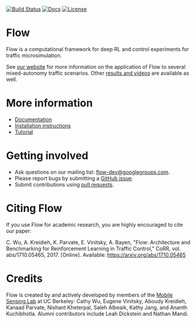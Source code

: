 [![Build Status](https://travis-ci.com/berkeleyflow/flow.svg?branch=master)](https://travis-ci.com/berkeleyflow/flow)
[![Docs](https://readthedocs.org/projects/berkeleyflow/badge)](http://berkeleyflow.readthedocs.org/en/latest/)
[![License](https://img.shields.io/badge/license-MIT-blue.svg)](https://github.com/berkeleyflow/flow/blob/master/LICENSE.md)

# Flow

Flow is a computational framework for deep RL and control experiments for traffic microsimulation.

See [our website](https://berkeleyflow.github.io) for more information on the application of Flow to several mixed-autonomy traffic scenarios. Other [results and videos](https://sites.google.com/view/ieee-tro-flow/home) are available as well.

# More information

- [Documentation](https://berkeleyflow.readthedocs.org/en/latest/)
- [Installation instructions](http://berkeleyflow.readthedocs.io/en/latest/flow_setup.html)
- [Tutorial](http://berkeleyflow.readthedocs.io/en/latest/tutorial.html)

# Getting involved

- Ask questions on our mailing list: [flow-dev@googlegroups.com](https://groups.google.com/forum/#!forum/flow-dev).
- Please report bugs by submitting a [GitHub issue](https://github.com/cathywu/flow/issues).
- Submit contributions using [pull requests](https://github.com/cathywu/flow/pulls).

# Citing Flow

If you use Flow for academic research, you are highly encouraged to cite our paper:

C. Wu, A. Kreidieh, K. Parvate, E. Vinitsky, A. Bayen, "Flow: Architecture and Benchmarking for Reinforcement Learning in Traffic Control," CoRR, vol. abs/1710.05465, 2017. [Online]. Available: https://arxiv.org/abs/1710.05465

# Credits

Flow is created by and actively developed by members of the [Mobile Sensing Lab](http://bayen.eecs.berkeley.edu/) at UC Berkeley: Cathy Wu, Eugene Vinitsky, Aboudy Kreidieh, Kanaad Parvate, Nishant Kheterpal, Saleh Albeaik, Kathy Jang, and Ananth Kuchibhotla. Alumni contributors include Leah Dickstein and Nathan Mandi.


<!-- ## Getting Started

- TODO: Tutorial for visualization / plot generating scripts

Sumo Params:

- Port required, recommended set to 8873
- Timestep, recommended is 0.01, default is 1.0
- TODO: Same flags as SUMO Popen, make it more robust

Env Params:

- These will change based on the scenario
- Target Velocity

Net Params:

- For each environment, you should determine which net params are relevant.
- Used in Generator files that are specific to each scenario?
- "length" : length of the track
- "lanes" : number of lanes
- "speed_limit"
- "resolution" : number of nodes per edge, affects how 'circular' the track appears when visualized but doesn't affect performance [sic] (e.g. if you have 4 edges for a circle and resolution=2 it will display as 12 lines in the gui)
- "net_path" : path for the folder where the net XML files will be saved: edg.xml, .netccfg, nod.xml, typ.xml
- Suggestion: Direct control of naming of XML files

Configuration (Cfg) Params:

- "start_time" : 0
- "end_time" : When the simulation ends, so pick a reasonably large number
- TODO(cathywu) what are the units of start/end time?
- "cfg_path" : path for the folder where the cfg XML files will be saved: add.xml, gui.cfg, net.xml, rou.xml, sumo.cfg

Vehicle Params:

- Dictionary of car type tag -> (count, car following controller, lane changing controller) assignments, where controller is a method.
- Specifies number of cars for each type
- "Type" : (Number of cars, Car Following Model, Lane Changing Model)
- "rl": No car following model, action determined by RL algorithm
- All other types can have arbitrary names because their actions/updates are determined by the models (other functions in the tuple)
- Suggestion: instead of having "rl" be specific, we could have it such that None or a RL HOF are recognized as "rl vehicles"; Other suggestion: specifying controlled_vehicle_params and rl_params
- TODO(cathywu) include an example here

### Vehicle Params

Implemented car following models:

- Basic Car Following Model
	- per [Horn 2013](http://ieeexplore.ieee.org/abstract/document/6728204/)
	- Only considers vehicle ahead.
	- Terms for desired velocity and headway gap
- Bilateral Control Model
	- per [Horn 2013](http://ieeexplore.ieee.org/abstract/document/6728204/)
	- Considers vehicle ahead and vehicle behind.
	- Term for desired velocity. Another term to place self halfway between car ahead and car behind.
- Optimal Vehicle Model
	- per [Jin & Gabor 2014](http://www-personal.umich.edu/~orosz/articles/CDC_2014_Jin.pdf)
	- Only considers vehicle ahead.
	- Desired velocity term is a function of headway. Also seeks to match velocity of car ahead.


Lane changing models:

- No lane changing
- Stochastic lane changer

Warnings:
====
All car controllers come equipped with a fail-safe rule wherein cars are not allowed to
move at a speed that would cause them to crash if the car in front of them suddenly started
breaking with max acceleration. If they attempt to do so, they will be reset to move at $$v_safe$$
where $$v_safe$$ is the speed such that the cars will come to rest at the same point.  -->
